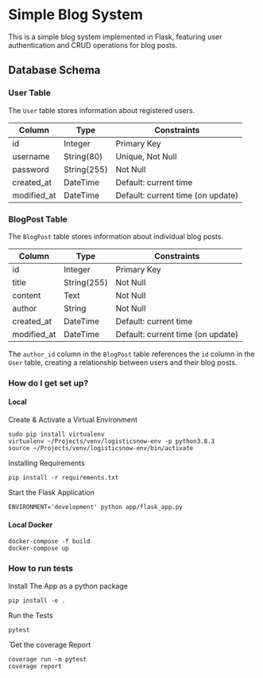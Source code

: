 # Simple Blog System

This is a simple blog system implemented in Flask, featuring user authentication and CRUD operations for blog posts.

## Database Schema

### User Table

The `User` table stores information about registered users.

| Column      | Type         | Constraints              |
|-------------|--------------|--------------------------|
| id          | Integer      | Primary Key              |
| username    | String(80)   | Unique, Not Null         |
| password    | String(255)  | Not Null                 |
| created_at  | DateTime     | Default: current time    |
| modified_at | DateTime     | Default: current time    (on update) |

### BlogPost Table

The `BlogPost` table stores information about individual blog posts.

| Column      | Type         | Constraints              |
|-------------|--------------|--------------------------|
| id          | Integer      | Primary Key              |
| title       | String(255)  | Not Null                 |
| content     | Text         | Not Null                 |
| author      | String       | Not Null                 |
| created_at  | DateTime     | Default: current time    |
| modified_at | DateTime     | Default: current time    (on update) |

The `author_id` column in the `BlogPost` table references the `id` column in the `User` table, creating a relationship between users and their blog posts.


### How do I get set up? ###

#### Local ####

Create & Activate a Virtual Environment

```commandline
sudo pip install virtualenv
virtualenv ~/Projects/venv/logisticsnow-env -p python3.8.3
source ~/Projects/venv/logisticsnow-env/bin/activate
```

Installing Requirements

```commandline
pip install -r requirements.txt
```

Start the Flask Application

```commandline
ENVIRONMENT='development' python app/flask_app.py
```

#### Local Docker

```commandline
docker-compose -f build
docker-compose up
```

### How to run tests

Install The App as a python package

```commandline
pip install -e .
```

Run the Tests

```commandline
pytest
```

̄
Get the coverage Report

```commandline
coverage run -m pytest
coverage report
```


